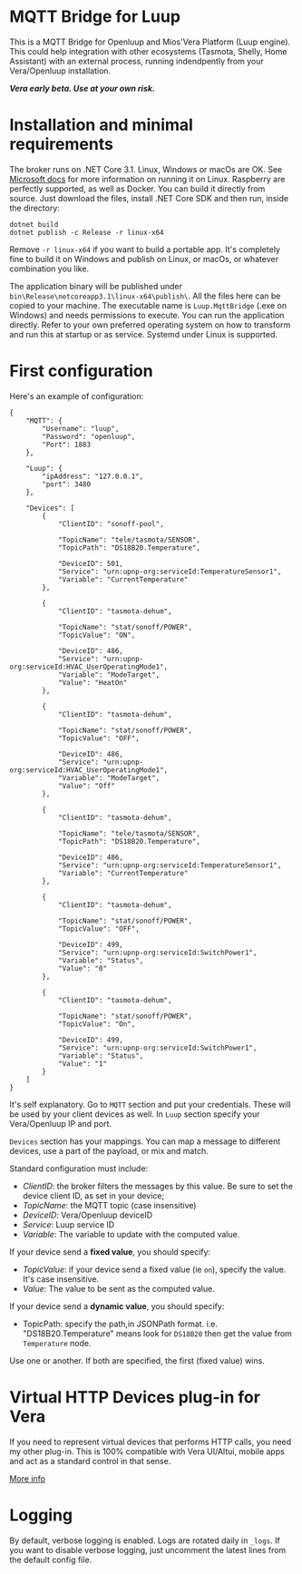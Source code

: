 # MQTT Bridge for Luup
This is a MQTT Bridge for Openluup and Mios'Vera Platform (Luup engine).
This could help integration with other ecosystems (Tasmota, Shelly, Home Assistant) with an external process, running indendpently from your Vera/Openluup installation.

***Vera early beta. Use at your own risk.***

# Installation and minimal requirements
The broker runs on .NET Core 3.1. Linux, Windows or macOs are OK. See [Microsoft docs](https://docs.microsoft.com/en-us/dotnet/core/install/linux) for more information on running it on Linux. Raspberry are perfectly supported, as well as Docker.
You can build it directly from source. Just download the files, install .NET Core SDK and then run, inside the directory:

```
dotnet build
dotnet publish -c Release -r linux-x64
```

Remove `-r linux-x64` if you want to build a portable app. It's completely fine to build it on Windows and publish on Linux, or macOs, or whatever combination you like.

The application binary will be published under `bin\Release\netcoreapp3.1\linux-x64\publish\`.
All the files here can be copied to your machine. The executable name is `Luup.MqttBridge` (.exe on Windows) and needs permissions to execute.
You can run the application directly.
Refer to your own preferred operating system on how to transform and run this at startup or as service. Systemd under Linux is supported.

# First configuration
Here's an example of configuration:

```
{
	"MQTT": {
		"Username": "luup",
		"Password": "openluup",
		"Port": 1883
	},

	"Luup": {
		"ipAddress": "127.0.0.1",
		"port": 3480
	},

	"Devices": [
		{
			"ClientID": "sonoff-pool",

			"TopicName": "tele/tasmota/SENSOR",
			"TopicPath": "DS18B20.Temperature",

			"DeviceID": 501,
			"Service": "urn:upnp-org:serviceId:TemperatureSensor1",
			"Variable": "CurrentTemperature"
		},

		{
			"ClientID": "tasmota-dehum",

			"TopicName": "stat/sonoff/POWER",
			"TopicValue": "ON",

			"DeviceID": 486,
			"Service": "urn:upnp-org:serviceId:HVAC_UserOperatingMode1",
			"Variable": "ModeTarget",
			"Value": "HeatOn"
		},

		{
			"ClientID": "tasmota-dehum",

			"TopicName": "stat/sonoff/POWER",
			"TopicValue": "OFF",

			"DeviceID": 486,
			"Service": "urn:upnp-org:serviceId:HVAC_UserOperatingMode1",
			"Variable": "ModeTarget",
			"Value": "Off"
		},

		{
			"ClientID": "tasmota-dehum",

			"TopicName": "tele/tasmota/SENSOR",
			"TopicPath": "DS18B20.Temperature",

			"DeviceID": 486,
			"Service": "urn:upnp-org:serviceId:TemperatureSensor1",
			"Variable": "CurrentTemperature"
		},

		{
			"ClientID": "tasmota-dehum",

			"TopicName": "stat/sonoff/POWER",
			"TopicValue": "OFF",

			"DeviceID": 499,
			"Service": "urn:upnp-org:serviceId:SwitchPower1",
			"Variable": "Status",
			"Value": "0"
		},

		{
			"ClientID": "tasmota-dehum",

			"TopicName": "stat/sonoff/POWER",
			"TopicValue": "On",

			"DeviceID": 499,
			"Service": "urn:upnp-org:serviceId:SwitchPower1",
			"Variable": "Status",
			"Value": "1"
		}
	]
}
```

It's self explanatory. Go to `MQTT` section and put your credentials. These will be used by your client devices as well.
In `Luup` section specify your Vera/Openluup IP and port.

`Devices` section has your mappings. You can map a message to different devices, use a part of the payload, or mix and match.

Standard configuration must include:
- *ClientID*: the broker filters the messages by this value. Be sure to set the device client ID, as set in your device;
- *TopicName*: the MQTT topic (case insensitive)
- *DeviceID*: Vera/Openluup deviceID
- *Service*: Luup service ID
- *Variable*: The variable to update with the computed value.

If your device send a **fixed value**, you should specify:
- *TopicValue*: if your device send a fixed value (ie `on`), specify the value. It's case insensitive.
- *Value*: The value to be sent as the computed value.

If your device send a **dynamic value**, you should specify:
- TopicPath: specify the path,in JSONPath format. i.e. "DS18B20.Temperature" means look for `DS18B20` then get the value from `Temperature` node.

Use one or another. If both are specified, the first (fixed value) wins.

# Virtual HTTP Devices plug-in for Vera
If you need to represent virtual devices that performs HTTP calls, you need my other plug-in.
This is 100% compatible with Vera UI/Altui, mobile apps and act as a standard control in that sense.

[More info](https://github.com/dbochicchio/vera/tree/master/VirtualDevices/)

# Logging
By default, verbose logging is enabled. Logs are rotated daily in `_logs`. If you want to disable verbose logging, just uncomment the latest lines from the default config file.